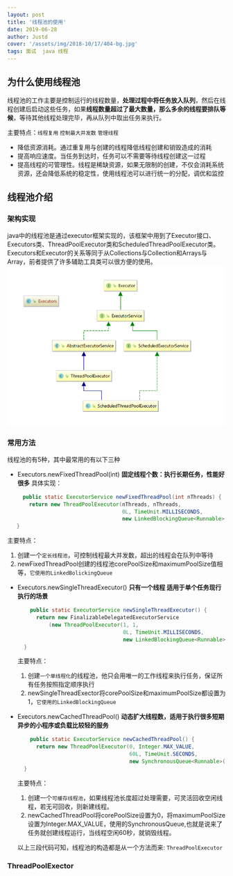 ```yaml
---
layout: post
title: '线程池的使用'
date: 2019-06-28
author: Justd
cover: '/assets/img/2018-10/17/404-bg.jpg'
tags: 面试  java 线程 
---
```


## 为什么使用线程池
线程池的工作主要是控制运行的线程数量，**处理过程中将任务放入队列**，然后在线程创建后启动这些任务，如果**线程数量超过了最大数量，那么多余的线程要排队等候**，等待其他线程处理完毕，再从队列中取出任务来执行。

主要特点：`线程复用` `控制最大并发数` `管理线程`  

- 降低资源消耗。通过重复用与创建的线程降低线程创建和销毁造成的消耗   
- 提高响应速度。当任务到达时，任务可以不需要等待线程创建这一过程   
- 提高线程的可管理性。线程是稀缺资源，如果无限制的创建，不仅会消耗系统资源，还会降低系统的稳定性，使用线程池可以进行统一的分配，调优和监控   

## 线程池介绍
### 架构实现 
java中的线程池是通过executor框架实现的，该框架中用到了Executor接口、Executors类、ThreadPoolExecutor类和ScheduledThreadPoolExecutor类。Executors和Executor的关系等同于从Collections与Collection和Arrays与Array，前者提供了许多辅助工具类可以很方便的使用。
![](/assets\img\2019-06\executor.png)   

### 常用方法
线程池的有5种，其中最常用的有以下三种
- Executors.newFixedThreadPool(int)  **固定线程个数：执行长期任务，性能好很多**
  具体实现：
 ```java
      public static ExecutorService newFixedThreadPool(int nThreads) {
        return new ThreadPoolExecutor(nThreads, nThreads,
                                      0L, TimeUnit.MILLISECONDS,
                                      new LinkedBlockingQueue<Runnable>());
    }
  ```
  主要特点：  
  1. 创建一个`定长线程池`，可控制线程最大并发数，超出的线程会在队列中等待   
  2. newFixedThreadPool创建的线程池corePoolSize和maximumPoolSize值相等，`它使用的LinkedBolickingQueue   `
- Executors.newSingleThreadExecutor() **只有一个线程 适用于单个任务现行执行的场景**
  ```java
      public static ExecutorService newSingleThreadExecutor() {
        return new FinalizableDelegatedExecutorService
            (new ThreadPoolExecutor(1, 1,
                                    0L, TimeUnit.MILLISECONDS,
                                    new LinkedBlockingQueue<Runnable>()));
    }
  ```
  主要特点：
  1. 创建`一个单线程化`的线程池，他只会用唯一的工作线程来执行任务，保证所有任务按照指定顺序执行  
  2. newSingleThreadExector将corePoolSize和maximumPoolSize都设置为1，`它使用的LinkedBlockingQueue`
- Executors.newCachedThreadPool() **动态扩大线程数，适用于执行很多短期异步的小程序或负载比较轻的服务**
  ```java
      public static ExecutorService newCachedThreadPool() {
        return new ThreadPoolExecutor(0, Integer.MAX_VALUE,
                                      60L, TimeUnit.SECONDS,
                                      new SynchronousQueue<Runnable>());
    }
  ```
  主要特点：
  1. 创建一个`可缓存线程池`，如果线程池长度超过处理需要，可灵活回收空闲线程，若无可回收，则新建线程。
  2. newCachedThreadPool将corePoolSize设置为0，将maximumPoolSize设置为Integer.MAX_VALUE，使用的SynchronousQueue,也就是说来了任务就创建线程运行，当线程空闲60秒，就销毁线程。

  以上三段代码可知，线程池的构造都是从一个方法而来: `ThreadPoolExecutor` 

### ThreadPoolExector
